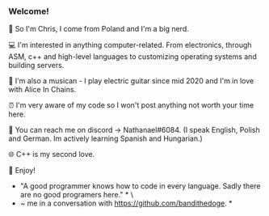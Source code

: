 ### Welcome!

👋 So I'm Chris, I come from Poland and I'm a big nerd.

💻 I'm interested in anything computer-related. From electronics, through ASM, c++ and high-level languages to customizing operating systems and building servers.

🎸 I'm also a musican - I play electric guitar since mid 2020 and I'm in love with Alice In Chains.

⏰ I'm very aware of my code so I won't post anything not worth your time here.

💬 You can reach me on discord -> Nathanael#6084. (I speak English, Polish and German. Im actively learning Spanish and Hungarian.)

🌐 C++ is my second love.

💖 Enjoy!

* "A good programmer knows how to code in every language. Sadly there are no good programers here." * \
* ~ me in a conversation with https://github.com/bandithedoge. *
